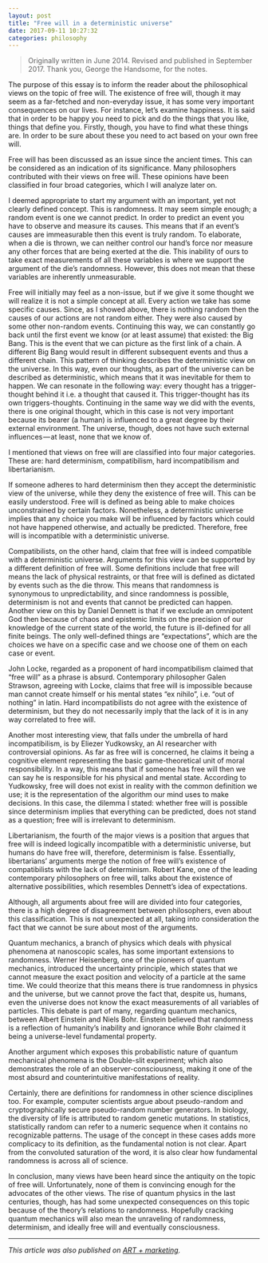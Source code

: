 ```yaml
---
layout: post
title: "Free will in a deterministic universe"
date: 2017-09-11 10:27:32
categories: philosophy
---
```


> Originally written in June 2014. Revised and published in September 2017.
> Thank you, George the Handsome, for the notes.

The purpose of this essay is to inform the reader about the philosophical views on the topic of free will. The existence of free will, though it may seem as a far-fetched and non-everyday issue, it has some very important consequences on our lives. For instance, let’s examine happiness. It is said that in order to be happy you need to pick and do the things that you like, things that define you. Firstly, though, you have to find what these things are. In order to be sure about these you need to act based on your own free will.

Free will has been discussed as an issue since the ancient times. This can be considered as an indication of its significance. Many philosophers contributed with their views on free will. These opinions have been classified in four broad categories, which I will analyze later on.

I deemed appropriate to start my argument with an important, yet not clearly defined concept. This is randomness. It may seem simple enough; a random event is one we cannot predict. In order to predict an event you have to observe and measure its causes. This means that if an event’s causes are immeasurable then this event is truly random. To elaborate, when a die is thrown, we can neither control our hand’s force nor measure any other forces that are being exerted at the die. This inability of ours to take exact measurements of all these variables is where we support the argument of the die’s randomness. However, this does not mean that these variables are inherently unmeasurable.

Free will initially may feel as a non-issue, but if we give it some thought we will realize it is not a simple concept at all. Every action we take has some specific causes. Since, as I showed above, there is nothing random then the causes of our actions are not random either. They were also caused by some other non-random events. Continuing this way, we can constantly go back until the first event we know (or at least assume) that existed: the Big Bang. This is the event that we can picture as the first link of a chain. A different Big Bang would result in different subsequent events and thus a different chain. This pattern of thinking describes the deterministic view on the universe. In this way, even our thoughts, as part of the universe can be described as deterministic, which means that it was inevitable for them to happen. We can resonate in the following way: every thought has a trigger-thought behind it i.e. a thought that caused it. This trigger-thought has its own triggers-thoughts. Continuing in the same way we did with the events, there is one original thought, which in this case is not very important because its bearer (a human) is influenced to a great degree by their external environment. The universe, though, does not have such external influences — at least, none that we know of.

I mentioned that views on free will are classified into four major categories. These are: hard determinism, compatibilism, hard incompatibilism and libertarianism.

If someone adheres to hard determinism then they accept the deterministic view of the universe, while they deny the existence of free will. This can be easily understood. Free will is defined as being able to make choices unconstrained by certain factors. Nonetheless, a deterministic universe implies that any choice you make will be influenced by factors which could not have happened otherwise, and actually be predicted. Therefore, free will is incompatible with a deterministic universe.

Compatibilists, on the other hand, claim that free will is indeed compatible with a deterministic universe. Arguments for this view can be supported by a different definition of free will. Some definitions include that free will means the lack of physical restraints, or that free will is defined as dictated by events such as the die throw. This means that randomness is synonymous to unpredictability, and since randomness is possible, determinism is not and events that cannot be predicted can happen. Another view on this by Daniel Dennett is that if we exclude an omnipotent God then because of chaos and epistemic limits on the precision of our knowledge of the current state of the world, the future is ill-defined for all finite beings. The only well-defined things are “expectations”, which are the choices we have on a specific case and we choose one of them on each case or event.

John Locke, regarded as a proponent of hard incompatibilism claimed that “free will” as a phrase is absurd. Contemporary philosopher Galen Strawson, agreeing with Locke, claims that free will is impossible because man cannot create himself or his mental states “ex nihilo”, i.e. “out of nothing” in latin. Hard incompatibilists do not agree with the existence of determinism, but they do not necessarily imply that the lack of it is in any way correlated to free will.

Another most interesting view, that falls under the umbrella of hard incompatibilism, is by Eliezer Yudkowsky, an AI researcher with controversial opinions. As far as free will is concerned, he claims it being a cognitive element representing the basic game-theoretical unit of moral responsibility. In a way, this means that if someone has free will then we can say he is responsible for his physical and mental state. According to Yudkowsky, free will does not exist in reality with the common definition we use; it is the representation of the algorithm our mind uses to make decisions. In this case, the dilemma I stated: whether free will is possible since determinism implies that everything can be predicted, does not stand as a question; free will is irrelevant to determinism.

Libertarianism, the fourth of the major views is a position that argues that free will is indeed logically incompatible with a deterministic universe, but humans do have free will, therefore, determinism is false. Essentially, libertarians’ arguments merge the notion of free will’s existence of compatibilists with the lack of determinism. Robert Kane, one of the leading contemporary philosophers on free will, talks about the existence of alternative possibilities, which resembles Dennett’s idea of expectations.

Although, all arguments about free will are divided into four categories, there is a high degree of disagreement between philosophers, even about this classification. This is not unexpected at all, taking into consideration the fact that we cannot be sure about most of the arguments.

Quantum mechanics, a branch of physics which deals with physical phenomena at nanoscopic scales, has some important extensions to randomness. Werner Heisenberg, one of the pioneers of quantum mechanics, introduced the uncertainty principle, which states that we cannot measure the exact position and velocity of a particle at the same time. We could theorize that this means there is true randomness in physics and the universe, but we cannot prove the fact that, despite us, humans, even the universe does not know the exact measurements of all variables of particles. This debate is part of many, regarding quantum mechanics, between Albert Einstein and Niels Bohr. Einstein believed that randomness is a reflection of humanity’s inability and ignorance while Bohr claimed it being a universe-level fundamental property.

Another argument which exposes this probabilistic nature of quantum mechanical phenomena is the Double-slit experiment; which also demonstrates the role of an observer-consciousness, making it one of the most absurd and counter­intuitive manifestations of reality.

Certainly, there are definitions for randomness in other science disciplines too. For example, computer scientists argue about pseudo-random and cryptographically secure pseudo-random number generators. In biology, the diversity of life is attributed to random genetic mutations. In statistics, statistically random can refer to a numeric sequence when it contains no recognizable patterns. The usage of the concept in these cases adds more complicacy to its definition, as the fundamental notion is not clear. Apart from the convoluted saturation of the word, it is also clear how fundamental randomness is across all of science.

In conclusion, many views have been heard since the antiquity on the topic of free will. Unfortunately, none of them is convincing enough for the advocates of the other views. The rise of quantum physics in the last centuries, though, has had some unexpected consequences on this topic because of the theory’s relations to randomness. Hopefully cracking quantum mechanics will also mean the unraveling of randomness, determinism, and ideally free will and eventually consciousness.

---

*This article was also published on [ART + marketing](https://artplusmarketing.com/free-will-in-a-deterministic-universe-7bde2860213).*
